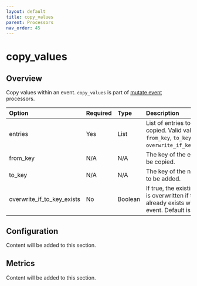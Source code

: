 ```yaml
---
layout: default
title: copy_values
parent: Processors
nav_order: 45
---
```


# copy_values

## Overview

Copy values within an event. `copy_values`  is part of [mutate event](https://github.com/opensearch-project/data-prepper/tree/main/data-prepper-plugins/mutate-event-processors#mutate-event-processors) processors.

Option | Required | Type | Description
:--- | :--- | :--- | :---
entries | Yes | List | List of entries to be copied. Valid values are `from_key`, `to_key`, and `overwrite_if_key_exists`.
from_key | N/A | N/A | The key of the entry to be copied.
to_key | N/A | N/A | The key of the new entry to be added.
overwrite_if_to_key_exists | No | Boolean | If true, the existing value is overwritten if the key already exists within the event. Default is `false`.

## Configuration

Content will be added to this section.

## Metrics

Content will be added to this section.